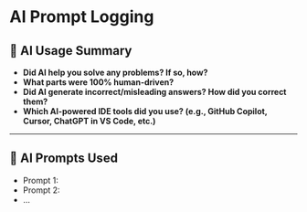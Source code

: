 # AI Prompt Logging

## 📝 AI Usage Summary
- **Did AI help you solve any problems? If so, how?**
- **What parts were 100% human-driven?**
- **Did AI generate incorrect/misleading answers? How did you correct them?**
- **Which AI-powered IDE tools did you use? (e.g., GitHub Copilot, Cursor, ChatGPT in VS Code, etc.)**

---

## 📜 AI Prompts Used
- Prompt 1:
- Prompt 2:
- ...

